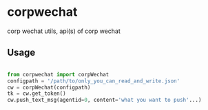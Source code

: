 # corpwechat
corp wechat utils, api(s) of corp wechat

## Usage

```python

from corpwechat import corpWechat
configpath = '/path/to/only_you_can_read_and_write.json'
cw = corpWechat(configpath)
tk = cw.get_token()
cw.push_text_msg(agentid=0, content='what you want to push'...)

